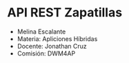 # API REST Zapatillas

- Melina Escalante
- Materia: Apliciones Híbridas
- Docente: Jonathan Cruz
- Comisión: DWM4AP
